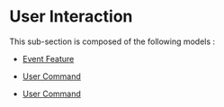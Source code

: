 # User Interaction

This sub-section is composed of the following models :

* [Event Feature](references#EventLayer)

* [User Command](references#UserCommand)

* [User Command](references#UserControlArchitecture)

